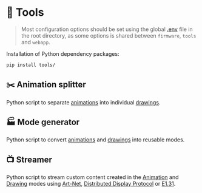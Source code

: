 # 🧰 Tools

> Most configuration options should be set using the global [.env](https://github.com/VIPnytt/Frekvens/.env) file in the root directory, as some options is shared between `firmware`, `tools` and `webapp`.

Installation of Python dependency packages:

```bash
pip install tools/
```

## ✂️ Animation splitter

Python script to separate [animations](https://github.com/VIPnytt/Frekvens/wiki/Modes#-animation) into individual [drawings](https://github.com/VIPnytt/Frekvens/wiki/Modes#-draw).

## 🏭 Mode generator

Python script to convert [animations](https://github.com/VIPnytt/Frekvens/wiki/Modes#-animation) and [drawings](https://github.com/VIPnytt/Frekvens/wiki/Modes#-draw) into reusable modes.

## 📺 Streamer

Python script to stream custom content created in the [Animation](https://github.com/VIPnytt/Frekvens/wiki/Modes#-animation) and [Drawing](https://github.com/VIPnytt/Frekvens/wiki/Modes#-draw) modes using [Art-Net](https://github.com/VIPnytt/Frekvens/wiki/Modes#-art-net), [Distributed Display Protocol](https://github.com/VIPnytt/Frekvens/wiki/Modes#-distributed-display-protocol) or [E1.31](https://github.com/VIPnytt/Frekvens/wiki/Modes#-e131).
